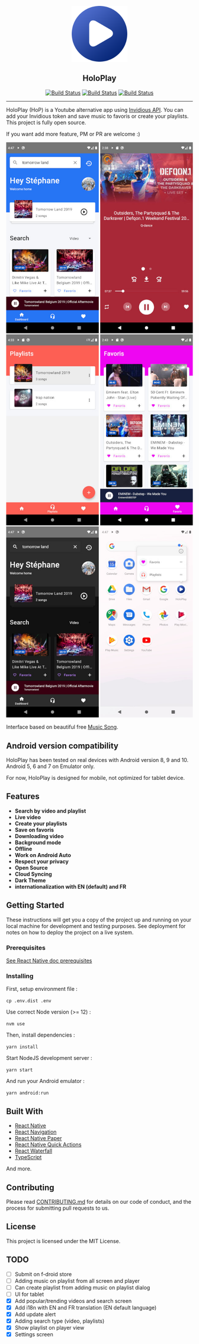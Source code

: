 <p align="center"><img src="./docs/logo.png" width="150" /></p>
<h2 align="center">HoloPlay</h2>
<p align="center">
    <a href="https://travis-ci.org/stephane-r/HoloPlay"><img src="https://img.shields.io/github/v/tag/stephane-r/HoloPlay" alt="Build Status"></a>
    <a href="https://github.com/stephane-r/HoloPlay/tags"><img src="https://travis-ci.org/google/clasp.svg?branch=master" alt="Build Status"></a>
    <a href="https://github.com/stephane-r/HoloPlay/pulls"><img src="https://img.shields.io/badge/PRs-welcome-brightgreen.svg" alt="Build Status"></a>
</p>

<hr>

HoloPlay (HoP) is a Youtube alternative app using [Invidious API](https://github.com/omarroth/invidious). You can add your Invidious token and save music to favoris or create your playlists. This project is fully open source.

If you want add more feature, PM or PR are welcome :)

[<img src="docs/dashboard.jpg" width=250>](./docs/dashboard.jpg)
[<img src="docs/player.jpg" width=250>](./docs/player.jpg)
[<img src="docs/playlists.jpg" width=250>](./docs/playlists.jpg)
[<img src="docs/favoris.jpg" width=250>](./docs/favoris.jpg)
[<img src="docs/dashboard-dark.jpg" width=250>](./docs/dashboard-dark.jpg)
[<img src="docs/quick-actions.jpg" width=250>](./docs/quick-actions.jpg)

Interface based on beautiful free [Music Song](https://www.uplabs.com/posts/music-song).

## Android version compatibility

HoloPlay has been tested on real devices with Android version 8, 9 and 10. Android 5, 6 and 7 on Emulator only.

For now, HoloPlay is designed for mobile, not optimized for tablet device.

## Features

- **Search by video and playlist**
- **Live video**
- **Create your playlists**
- **Save on favoris**
- **Downloading video**
- **Background mode**
- **Offline**
- **Work on Android Auto**
- **Respect your privacy**
- **Open Source**
- **Cloud Syncing**
- **Dark Theme**
- **internationalization with EN (default) and FR**

## Getting Started

These instructions will get you a copy of the project up and running on your local machine for development and testing purposes. See deployment for notes on how to deploy the project on a live system.

### Prerequisites

[See React Native doc prerequisites](https://reactnative.dev/docs/getting-started#prerequisites)

### Installing

First, setup environment file :

`cp .env.dist .env`

Use correct Node version (>= 12) :

`nvm use`

Then, install dependencies :

`yarn install`

Start NodeJS development server :

`yarn start`

And run your Android emulator :

`yarn android:run`

## Built With

- [React Native](https://facebook.github.io/react-native/)
- [React Navigation](https://reactnavigation.org/)
- [React Native Paper](https://github.com/callstack/react-native-paper)
- [React Native Quick Actions](https://github.com/jordanbyron/react-native-quick-actions)
- [React Waterfall](https://github.com/didierfranc/react-waterfall)
- [TypeScript](https://www.typescriptlang.org/)

And more.

## Contributing

Please read [CONTRIBUTING.md]() for details on our code of conduct, and the process for submitting pull requests to us.

## License

This project is licensed under the MIT License.

## TODO

- [ ] Submit on f-droid store
- [ ] Adding music on playlist from all screen and player
- [ ] Can create playlist from adding music on playlist dialog
- [ ] UI for tablet
- [x] Add popular/trending videos and search screen
- [x] Add i18n with EN and FR translation (EN default language)
- [x] Add update alert
- [x] Adding search type (video, playlists)
- [x] Show playlist on player view
- [x] Settings screen

